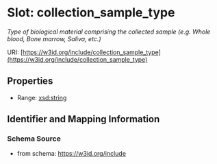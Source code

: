 # Slot: collection_sample_type
_Type of biological material comprising the collected sample (e.g. Whole blood, Bone marrow, Saliva, etc.)_


URI: [https://w3id.org/include/collection_sample_type](https://w3id.org/include/collection_sample_type)



<!-- no inheritance hierarchy -->


## Properties

 * Range: [xsd:string](xsd:string)



## Identifier and Mapping Information







### Schema Source


* from schema: https://w3id.org/include



